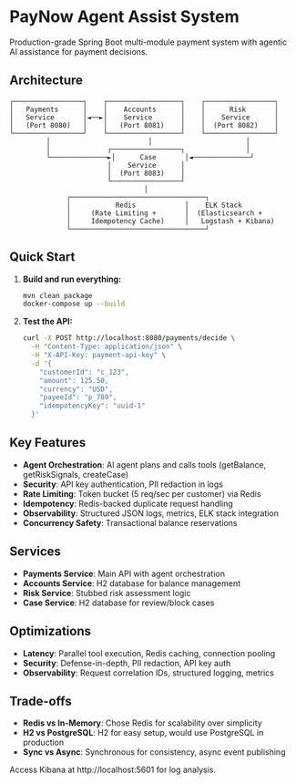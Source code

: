 # PayNow Agent Assist System

Production-grade Spring Boot multi-module payment system with agentic AI assistance for payment decisions.

## Architecture

```
┌─────────────────┐    ┌──────────────────┐    ┌─────────────────┐
│   Payments      │    │    Accounts      │    │      Risk       │
│   Service       │◄──►│    Service       │    │    Service      │
│   (Port 8080)   │    │   (Port 8081)    │    │  (Port 8082)    │
└─────────────────┘    └──────────────────┘    └─────────────────┘
         │                        │                       │
         │              ┌─────────────────┐               │
         └──────────────►│      Case       │◄──────────────┘
                        │    Service      │
                        │  (Port 8083)    │
                        └─────────────────┘
                                 │
              ┌─────────────────────────────────┐
              │           Redis            │    ELK Stack
              │     (Rate Limiting +       │  (Elasticsearch +
              │     Idempotency Cache)     │   Logstash + Kibana)
              └─────────────────────────────────┘
```

## Quick Start

1. **Build and run everything:**
   ```bash
   mvn clean package
   docker-compose up --build
   ```

2. **Test the API:**
   ```bash
   curl -X POST http://localhost:8080/payments/decide \
     -H "Content-Type: application/json" \
     -H "X-API-Key: payment-api-key" \
     -d '{
       "customerId": "c_123",
       "amount": 125.50,
       "currency": "USD", 
       "payeeId": "p_789",
       "idempotencyKey": "uuid-1"
     }'
   ```

## Key Features

- **Agent Orchestration**: AI agent plans and calls tools (getBalance, getRiskSignals, createCase)
- **Security**: API key authentication, PII redaction in logs
- **Rate Limiting**: Token bucket (5 req/sec per customer) via Redis
- **Idempotency**: Redis-backed duplicate request handling
- **Observability**: Structured JSON logs, metrics, ELK stack integration
- **Concurrency Safety**: Transactional balance reservations

## Services

- **Payments Service**: Main API with agent orchestration
- **Accounts Service**: H2 database for balance management
- **Risk Service**: Stubbed risk assessment logic
- **Case Service**: H2 database for review/block cases

## Optimizations

- **Latency**: Parallel tool execution, Redis caching, connection pooling
- **Security**: Defense-in-depth, PII redaction, API key auth
- **Observability**: Request correlation IDs, structured logging, metrics

## Trade-offs

- **Redis vs In-Memory**: Chose Redis for scalability over simplicity
- **H2 vs PostgreSQL**: H2 for easy setup, would use PostgreSQL in production
- **Sync vs Async**: Synchronous for consistency, async event publishing

Access Kibana at http://localhost:5601 for log analysis.
